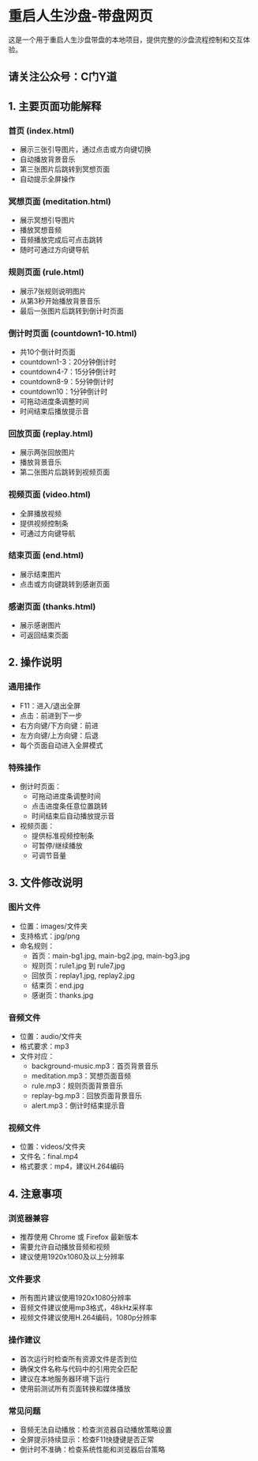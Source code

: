 # 重启人生沙盘-带盘网页

这是一个用于重启人生沙盘带盘的本地项目，提供完整的沙盘流程控制和交互体验。

## 请关注公众号：C门Y道

## 1. 主要页面功能解释

### 首页 (index.html)
- 展示三张引导图片，通过点击或方向键切换
- 自动播放背景音乐
- 第三张图片后跳转到冥想页面
- 自动提示全屏操作

### 冥想页面 (meditation.html)
- 展示冥想引导图片
- 播放冥想音频
- 音频播放完成后可点击跳转
- 随时可通过方向键导航

### 规则页面 (rule.html)
- 展示7张规则说明图片
- 从第3秒开始播放背景音乐
- 最后一张图片后跳转到倒计时页面

### 倒计时页面 (countdown1-10.html)
- 共10个倒计时页面
- countdown1-3：20分钟倒计时
- countdown4-7：15分钟倒计时
- countdown8-9：5分钟倒计时
- countdown10：1分钟倒计时
- 可拖动进度条调整时间
- 时间结束后播放提示音

### 回放页面 (replay.html)
- 展示两张回放图片
- 播放背景音乐
- 第二张图片后跳转到视频页面

### 视频页面 (video.html)
- 全屏播放视频
- 提供视频控制条
- 可通过方向键导航

### 结束页面 (end.html)
- 展示结束图片
- 点击或方向键跳转到感谢页面

### 感谢页面 (thanks.html)
- 展示感谢图片
- 可返回结束页面

## 2. 操作说明

### 通用操作
- F11：进入/退出全屏
- 点击：前进到下一步
- 右方向键/下方向键：前进
- 左方向键/上方向键：后退
- 每个页面自动进入全屏模式

### 特殊操作
- 倒计时页面：
  - 可拖动进度条调整时间
  - 点击进度条任意位置跳转
  - 时间结束后自动播放提示音
- 视频页面：
  - 提供标准视频控制条
  - 可暂停/继续播放
  - 可调节音量

## 3. 文件修改说明

### 图片文件
- 位置：images/文件夹
- 支持格式：jpg/png
- 命名规则：
  - 首页：main-bg1.jpg, main-bg2.jpg, main-bg3.jpg
  - 规则页：rule1.jpg 到 rule7.jpg
  - 回放页：replay1.jpg, replay2.jpg
  - 结束页：end.jpg
  - 感谢页：thanks.jpg

### 音频文件
- 位置：audio/文件夹
- 格式要求：mp3
- 文件对应：
  - background-music.mp3：首页背景音乐
  - meditation.mp3：冥想页面音频
  - rule.mp3：规则页面背景音乐
  - replay-bg.mp3：回放页面背景音乐
  - alert.mp3：倒计时结束提示音

### 视频文件
- 位置：videos/文件夹
- 文件名：final.mp4
- 格式要求：mp4，建议H.264编码

## 4. 注意事项

### 浏览器兼容
- 推荐使用 Chrome 或 Firefox 最新版本
- 需要允许自动播放音频和视频
- 建议使用1920x1080及以上分辨率

### 文件要求
- 所有图片建议使用1920x1080分辨率
- 音频文件建议使用mp3格式，48kHz采样率
- 视频文件建议使用H.264编码，1080p分辨率

### 操作建议
- 首次运行时检查所有资源文件是否到位
- 确保文件名称与代码中的引用完全匹配
- 建议在本地服务器环境下运行
- 使用前测试所有页面转换和媒体播放

### 常见问题
- 音频无法自动播放：检查浏览器自动播放策略设置
- 全屏提示持续显示：检查F11快捷键是否正常
- 倒计时不准确：检查系统性能和浏览器后台策略


